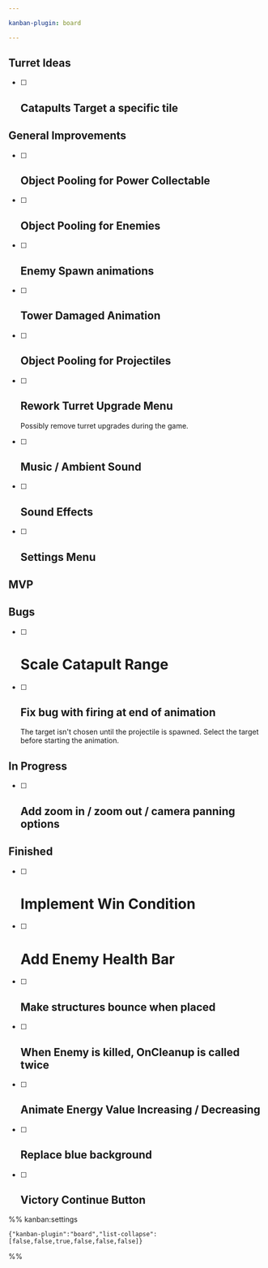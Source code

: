 ```yaml
---

kanban-plugin: board

---
```


## Turret Ideas

- [ ] ## Catapults Target a specific tile


## General Improvements

- [ ] ## Object Pooling for Power Collectable
- [ ] ## Object Pooling for Enemies
- [ ] ## Enemy Spawn animations
- [ ] ## Tower Damaged Animation
- [ ] ## Object Pooling for Projectiles
- [ ] ## Rework Turret Upgrade Menu 
	
	Possibly remove turret upgrades during the game.
- [ ] ## Music / Ambient Sound
- [ ] ## Sound Effects
- [ ] ## Settings Menu


## MVP



## Bugs

- [ ] # Scale Catapult Range
- [ ] ## Fix bug with firing at end of animation
	
	The target isn't chosen until the projectile is spawned. Select the target before starting the animation.


## In Progress

- [ ] ## Add zoom in / zoom out / camera panning options


## Finished

- [ ] # Implement Win Condition
- [ ] # Add Enemy Health Bar
- [ ] ## Make structures bounce when placed
- [ ] ## When Enemy is killed, OnCleanup is called twice
- [ ] ## Animate Energy Value Increasing / Decreasing
- [ ] ## Replace blue background
- [ ] ## Victory Continue Button




%% kanban:settings
```
{"kanban-plugin":"board","list-collapse":[false,false,true,false,false,false]}
```
%%